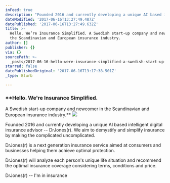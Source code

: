 ```yaml
---
inFeed: true
description: "Founded 2016 and currently developing a unique AI based intelligent digital insurance advisor – DrJones®.\_We aim to demystify and simplify insurance by making the complicated uncomplicated."
dateModified: '2017-06-16T13:27:49.487Z'
datePublished: '2017-06-16T13:27:49.632Z'
title: >-
  Hello. We’re Insurance Simplified. A Swedish start-up company and newcomer in
  the Scandinavian and European insurance industry.
author: []
publisher: {}
via: {}
sourcePath: >-
  _posts/2017-06-16-hello-were-insurance-simplified-a-swedish-start-up-company.md
starred: false
datePublishedOriginal: '2017-06-16T13:17:38.501Z'
_type: Blurb

---
```

### **Hello. We're Insurance Simplified.   
A Swedish start-up company and newcomer in the Scandinavian and European insurance industry.**
![](https://the-grid-user-content.s3-us-west-2.amazonaws.com/ba7c6701-3ed3-441b-a98b-3b5fc95c9c32.png)

Founded 2016 and currently developing a unique AI based intelligent digital insurance advisor -- DrJones(r). We aim to demystify and simplify insurance by making the complicated uncomplicated.

DrJones(r) is a next generation insurance service aimed at consumers and businesses helping them achieve optimal protection.

DrJones(r) will analyze each person's unique life situation and recommend the optimal insurance coverage considering terms, conditions and price.

DrJones(r) -- I'm in insurance